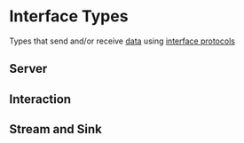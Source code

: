 # Interface Types

Types that send and/or receive [data](data.md) using [interface protocols](../protocol/interface)

## Server

## Interaction

## Stream and Sink
